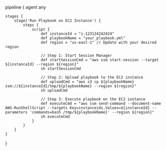 pipeline {
    agent any

    stages {
        stage('Run Playbook on EC2 Instance') {
            steps {
                script {
                    def instanceId = "i-123124242424"
                    def playbookName = "your_playbook.yml"
                    def region = "us-east-1" // Update with your desired region
                    
                    // Step 1: Start Session Manager
                    def startSessionCmd = "aws ssm start-session --target ${instanceId} --region ${region}"
                    sh startSessionCmd

                    // Step 2: Upload playbook to the EC2 instance
                    def uploadCmd = "aws s3 cp ${playbookName} ssm://${instanceId}/tmp/${playbookName} --region ${region}"
                    sh uploadCmd

                    // Step 3: Execute playbook on the EC2 instance
                    def executeCmd = "aws ssm send-command --document-name AWS-RunShellScript --targets Key=instanceids,Values=${instanceId} --parameters 'commands=bash /tmp/${playbookName}' --region ${region}"
                    sh executeCmd
                }
            }
        }
    }
}
